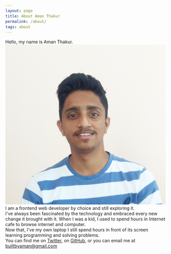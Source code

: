 ```yaml
---
layout: page
title: About Aman Thakur
permalink: /about/
tags: about
---
```


Hello, my name is Aman Thakur.  
![Aman Thakur](images/aman.png)
I am a frontend web developer by choice and still exploring it.  
I've always been fascinated by the technology and embraced every new change it brought with it. When I was a kid, I used to spend hours in Internet cafe to browse internet and computer.  
Now that, I've my own laptop I still spend hours in front of its screen learning programming and solving problems.  
You can find me on [Twitter](http://www.twitter.com/imamanthakur), on [GitHub](http://www.github.com/madebyaman), or you can email me at [builtbyaman@gmail.com](mailto:builtbyaman@gmail.com)  